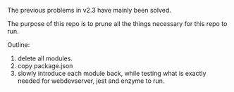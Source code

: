 The previous problems in v2.3 have mainly been solved.

The purpose of this repo is to prune all the things necessary for this repo to run.

Outline:
1. delete all modules.
2. copy package.json
3. slowly introduce each module back, while testing what is exactly needed for webdevserver, jest and enzyme to run.